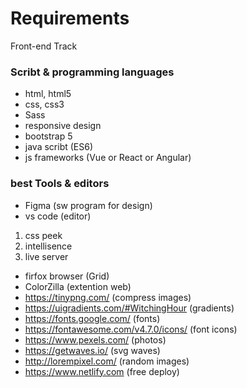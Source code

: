 # Requirements
Front-end Track

### Scribt & programming languages 
- html, html5
- css, css3
- Sass 
- responsive design
- bootstrap 5
- java scribt (ES6)
- js frameworks (Vue or React or Angular)

### best Tools & editors
- Figma (sw program for design)
- vs code (editor) 
1. css peek
2. intellisence
3. live server
- firfox browser (Grid)
- ColorZilla (extention web)
- https://tinypng.com/ (compress images)
- https://uigradients.com/#WitchingHour (gradients)
- https://fonts.google.com/ (fonts)
- https://fontawesome.com/v4.7.0/icons/ (font icons)
- https://www.pexels.com/ (photos)
- https://getwaves.io/ (svg waves)
- http://lorempixel.com/ (random images)
- https://www.netlify.com (free deploy)
